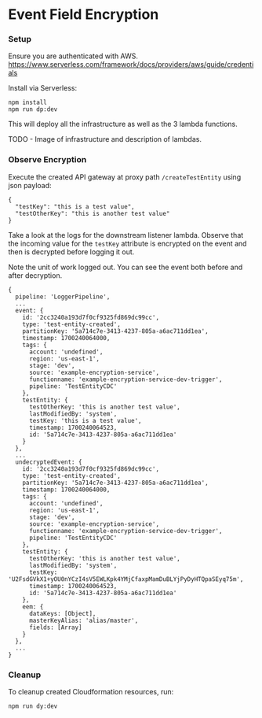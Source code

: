 # Event Field Encryption
### Setup
Ensure you are authenticated with AWS.  
https://www.serverless.com/framework/docs/providers/aws/guide/credentials  

Install via Serverless:
```
npm install
npm run dp:dev
```
This will deploy all the infrastructure as well as the 3 lambda functions.

TODO - Image of infrastructure and description of lambdas.

### Observe Encryption
Execute the created API gateway at proxy path `/createTestEntity` using json payload:
```
{
  "testKey": "this is a test value",
  "testOtherKey": "this is another test value"
}
```

Take a look at the logs for the downstream listener lambda. Observe that the incoming value for the `testKey` attribute is encrypted on the event and then is decrypted before logging it out.

Note the unit of work logged out. You can see the event both before and after decryption.
```
{
  pipeline: 'LoggerPipeline',
  ...
  event: {
    id: '2cc3240a193d7f0cf9325fd869dc99cc',
    type: 'test-entity-created',
    partitionKey: '5a714c7e-3413-4237-805a-a6ac711dd1ea',
    timestamp: 1700240064000,
    tags: {
      account: 'undefined',
      region: 'us-east-1',
      stage: 'dev',
      source: 'example-encryption-service',
      functionname: 'example-encryption-service-dev-trigger',
      pipeline: 'TestEntityCDC'
    },
    testEntity: {
      testOtherKey: 'this is another test value',
      lastModifiedBy: 'system',
      testKey: 'this is a test value',
      timestamp: 1700240064523,
      id: '5a714c7e-3413-4237-805a-a6ac711dd1ea'
    }
  },
  ...
  undecryptedEvent: {
    id: '2cc3240a193d7f0cf9325fd869dc99cc',
    type: 'test-entity-created',
    partitionKey: '5a714c7e-3413-4237-805a-a6ac711dd1ea',
    timestamp: 1700240064000,
    tags: {
      account: 'undefined',
      region: 'us-east-1',
      stage: 'dev',
      source: 'example-encryption-service',
      functionname: 'example-encryption-service-dev-trigger',
      pipeline: 'TestEntityCDC'
    },
    testEntity: {
      testOtherKey: 'this is another test value',
      lastModifiedBy: 'system',
      testKey: 'U2FsdGVkX1+yOU0nYCzI4sV5EWLKpk4YMjCfaxpMamDuBLYjPyDyHTQpaSEyq75m',
      timestamp: 1700240064523,
      id: '5a714c7e-3413-4237-805a-a6ac711dd1ea'
    },
    eem: {
      dataKeys: [Object],
      masterKeyAlias: 'alias/master',
      fields: [Array]
    }
  },
  ...
}
```

### Cleanup
To cleanup created Cloudformation resources, run:
```
npm run dy:dev
```
